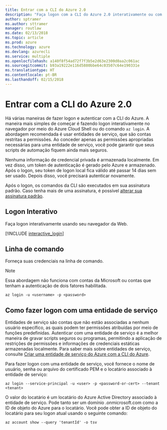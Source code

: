 ```yaml
---
title: Entrar com a CLI do Azure 2.0
description: "Faça logon com a CLI do Azure 2.0 interativamente ou com credenciais locais"
author: sptramer
ms.author: sttramer
manager: routlaw
ms.date: 02/13/2018
ms.topic: article
ms.prod: azure
ms.technology: azure
ms.devlang: azurecli
ms.service: multiple
ms.openlocfilehash: a140f8f54ad72f7f3b5e2d63e2300d0aa2c061ac
ms.sourcegitcommit: b93a19222e116d5880bbe64c03507c64e190331e
ms.translationtype: HT
ms.contentlocale: pt-BR
ms.lasthandoff: 02/15/2018
---
```

# <a name="log-in-with-azure-cli-20"></a>Entrar com a CLI do Azure 2.0

Há várias maneiras de fazer logon e autenticar com a CLI do Azure. A maneira mais simples de começar é fazendo logon interativamente no navegador por meio do Azure Cloud Shell ou do comando `az login`.
A abordagem recomendada é usar entidades de serviço, que são contas restritas a permissões. Ao conceder apenas as permissões apropriadas necessárias para uma entidade de serviço, você pode garantir que seus scripts de automação fiquem ainda mais seguros.

Nenhuma informação de credencial privada é armazenada localmente. Em vez disso, um token de autenticação é gerado pelo Azure e armazenado. Após o logon, seu token de logon local fica válido até passar 14 dias sem ser usado. Depois disso, você precisará autenticar novamente.

Após o logon, os comandos da CLI são executados em sua assinatura padrão. Caso tenha mais de uma assinatura, é possível [alterar sua assinatura padrão](manage-azure-subscriptions-azure-cli.md).

## <a name="interactive-log-in"></a>Logon Interativo

Faça logon interativamente usando seu navegador da Web.

[!INCLUDE [interactive_login](includes/interactive-login.md)]

## <a name="command-line"></a>Linha de comando

Forneça suas credenciais na linha de comando.

> [!Note]
> Essa abordagem não funciona com contas da Microsoft ou contas que tenham a autenticação de dois fatores habilitada.

```azurecli
az login -u <username> -p <password>
```

## <a name="logging-in-with-a-service-principal"></a>Como fazer logon com uma entidade de serviço

Entidades de serviço são contas que não estão associadas a nenhum usuário específico, as quais podem ter permissões atribuídas por meio de funções predefinidas. Autenticar com uma entidade de serviço é a melhor maneira de gravar scripts seguros ou programas, permitindo a aplicação de restrições de permissões e informações de credenciais estáticas armazenadas localmente. Para saber mais sobre entidades de serviço, consulte [Criar uma entidade de serviço do Azure com a CLI do Azure](create-an-azure-service-principal-azure-cli.md).

Para fazer logon com uma entidade de serviço, você fornece o nome de usuário, senha ou arquivo do certificado PEM e o locatário associado à entidade de serviço:

```azurecli
az login --service-principal -u <user> -p <password-or-cert> --tenant <tenant>
```

O valor do locatário é um locatário do Azure Active Directory associado à entidade de serviço. Pode tanto ser um domínio .onmicrosoft.com como a ID de objeto do Azure para o locatário.
Você pode obter a ID de objeto do locatário para seu logon atual usando o seguinte comando:

```azurecli
az account show --query 'tenantId' -o tsv
```

